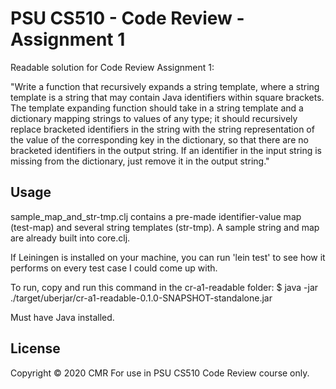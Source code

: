 # PSU CS510 - Code Review - Assignment 1

Readable solution for Code Review Assignment 1:

"Write a function that recursively expands a string template, 
where a string template is a string that may contain Java identifiers within square brackets. 
The template expanding function should take in a string template and a dictionary mapping strings 
to values of any type; it should recursively replace bracketed identifiers in the string with the 
string representation of the value of the corresponding key in the dictionary, so that there are 
no bracketed identifiers in the output string. If an identifier in the input string is missing 
from the dictionary, just remove it in the output string."

## Usage

sample\_map\_and\_str-tmp.clj contains a pre-made identifier-value map (test-map) and several string 
templates (str-tmp). A sample string and map are already built into core.clj. 

If Leiningen is installed on your machine, you can run 'lein test' to see how it performs on every 
test case I could come up with.

To run, copy and run this command in the cr-a1-readable folder:
    $ java -jar ./target/uberjar/cr-a1-readable-0.1.0-SNAPSHOT-standalone.jar

Must have Java installed.

## License

Copyright © 2020 CMR
For use in PSU CS510 Code Review course only.

